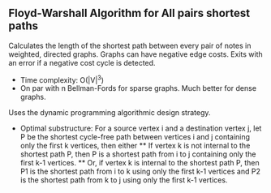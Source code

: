 ﻿## Floyd-Warshall Algorithm for All pairs shortest paths

Calculates the length of the shortest path between every pair of notes in weighted, directed graphs. Graphs can have negative edge costs. Exits with an error if a negative cost cycle is detected.

* Time complexity: O(|V|<sup>3</sup>)
* On par with n Bellman-Fords for sparse graphs. Much better for dense graphs.

Uses the dynamic programming algorithmic design strategy.
* Optimal substructure: For a source vertex i and a destination vertex j, let P be the shortest cycle-free path between vertices i and j containing only the first k vertices, then either
** If vertex k is not internal to the shortest path P, then P is a shortest path from i to j containing only the first k-1 vertices.
** Or, if vertex k is internal to the shortest path P, then P1 is the shortest path from i to k using only the first k-1 vertices and P2 is the shortest path from k to j using only the first k-1 vertices.


